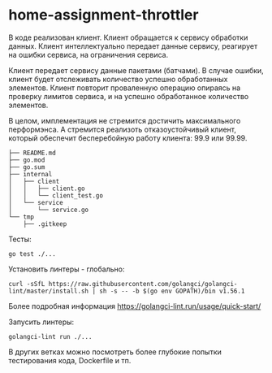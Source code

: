 # home-assignment-throttler

В коде реализован клиент. Клиент обращается к сервису обработки данных. Клиент интеллектуально передает данные сервису, реагирует на ошибки сервиса, на ограничения сервиса. 

Клиент передает сервису данные пакетами (батчами). В случае ошибки, клиент будет отслеживать количество успешно обработанных элементов. Клиент повторит проваленную операцию опираясь на проверку лимитов сервиса, и на успешно обработанное количество элементов.

В целом, имплементация не стремится достичить максимального перформэнса. А стремится реализоть отказоустойчивый клиент, который обеспечит бесперебойную работу клиента: 99.9 или 99.99.

```
├── README.md
├── go.mod
├── go.sum
├── internal
│   ├── client
│   │   ├── client.go
│   │   └── client_test.go
│   └── service
│       └── service.go
└── tmp
    ├── .gitkeep
```

Тесты:
```
go test ./...
```

Установить линтеры - глобально:
```
curl -sSfL https://raw.githubusercontent.com/golangci/golangci-lint/master/install.sh | sh -s -- -b $(go env GOPATH)/bin v1.56.1
```

Более подробная информация https://golangci-lint.run/usage/quick-start/

Запусить линтеры:
```
golangci-lint run ./...
```

В других ветках можно посмотреть более глубокие попытки тестирования кода, Dockerfile и тп.
